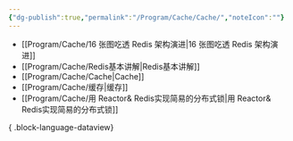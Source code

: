 ```yaml
---
{"dg-publish":true,"permalink":"/Program/Cache/Cache/","noteIcon":""}
---
```


- [[Program/Cache/16 张图吃透 Redis 架构演进\|16 张图吃透 Redis 架构演进]]
- [[Program/Cache/Redis基本讲解\|Redis基本讲解]]
- [[Program/Cache/Cache\|Cache]]
- [[Program/Cache/缓存\|缓存]]
- [[Program/Cache/用 Reactor& Redis实现简易的分布式锁\|用 Reactor& Redis实现简易的分布式锁]]

{ .block-language-dataview}